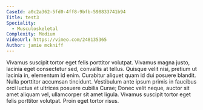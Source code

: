 ```yaml
---
CaseId: a0c2a362-5fd0-4ff8-9bfb-598833741b94
Title: test3
Speciality:
  - Musculoskeletal
Complexity: Medium
VideoUrl: https://vimeo.com/248135365
Author: jamie mckniff
---
```


<p>Vivamus suscipit tortor eget felis porttitor volutpat. Vivamus magna justo, lacinia eget consectetur sed, convallis at tellus. Quisque velit nisi, pretium ut lacinia in, elementum id enim. Curabitur aliquet quam id dui posuere blandit. Nulla porttitor accumsan tincidunt. Vestibulum ante ipsum primis in faucibus orci luctus et ultrices posuere cubilia Curae; Donec velit neque, auctor sit amet aliquam vel, ullamcorper sit amet ligula. Vivamus suscipit tortor eget felis porttitor volutpat. Proin eget tortor risus.</p>